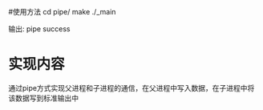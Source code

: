 #使用方法
cd pipe/
make
./_main

输出: pipe success

# 实现内容
通过pipe方式实现父进程和子进程的通信，在父进程中写入数据，在子进程中将该数据写到标准输出中

